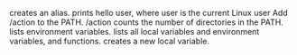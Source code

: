 creates an alias.
prints hello user, where user is the current Linux user
Add /action to the PATH. /action
counts the number of directories in the PATH.
 lists environment variables.
 lists all local variables and environment variables, and functions.
creates a new local variable.

